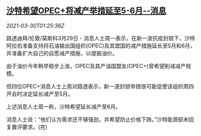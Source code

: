 <!--1617067863000-->
[沙特希望OPEC+将减产举措延至5-6月--消息](https://cn.reuters.com/article/saudi-opec-output-cut-0329-mon-idCNKBS2BM043)
------

<div><i>2021-03-30T01:25:36Z</i></div><p>路透迪拜/伦敦/莫斯科3月29日 - 消息人士周一表示，在新一波抗疫封锁下，沙特阿拉伯准备支持将石油输出国组织(OPEC)及其盟国的减产措施延长至5月和6月，并准备扩大自己的自愿减产措施，以提振油价。</p><p>由于油价今年稍早稳步上涨，OPEC及其产油国盟友(OPEC+)曾希望削减减产规模。</p><p>但四位OPEC+消息人士上周对路透表示，新一波封锁举措很可能促使该组织周四开会时决定延长减产至5月。</p><p>上述消息人士周一称，沙特希望延长减产至6月。</p><p>消息人士说：“他们认为需求还不够强劲，并希望防止价格下跌。”沙特能源部未回复置评要求。(完)</p>
